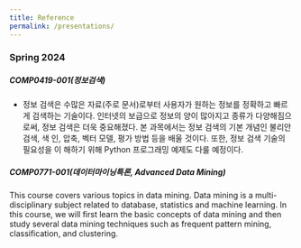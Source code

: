 ```yaml
---
title: Reference
permalink: /presentations/
---
```


### Spring 2024
##### COMP0419-001(정보검색)
- 정보 검색은 수많은 자료(주로 문서)로부터 사용자가 원하는 정보를 정확하고 빠르게 
검색하는 기술이다. 인터넷의 보급으로 정보의 양이 많아지고 종류가 다양해짐으로써, 
정보 검색은 더욱 중요해졌다. 본 과목에서는 정보 검색의 기본 개념인 불리안 검색, 색
인, 압축, 벡터 모델, 평가 방법 등을 배울 것이다. 또한, 정보 검색 기술의 필요성을 이
해하기 위해 Python 프로그래밍 예제도 다룰 예정이다.

##### COMP0771-001(데이터마이닝특론, Advanced Data Mining)
This course covers various topics in data mining. Data mining is a multi-disciplinary 
subject related to database, statistics and machine learning. In this 
course, we will first learn the basic concepts of data mining and then study several 
data mining techniques such as frequent pattern mining, classification, and 
clustering. 
